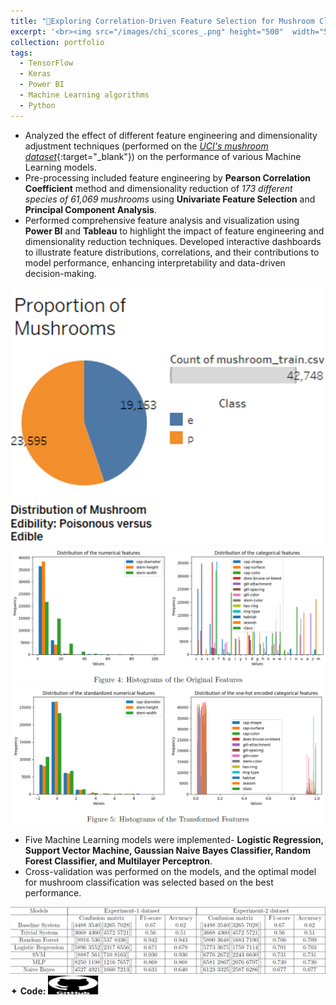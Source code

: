 ```yaml
---
title: "🔎Exploring Correlation-Driven Feature Selection for Mushroom Classification"
excerpt: '<br><img src="/images/chi_scores_.png" height="500"  width="500">'
collection: portfolio
tags: 
  - TensorFlow
  - Keras
  - Power BI
  - Machine Learning algorithms
  - Python
---
```


* Analyzed the effect of different feature engineering and dimensionality adjustment techniques (performed on the [_UCI's mushroom dataset_](https://archive.ics.uci.edu/dataset/73/mushroom){:target="_blank"}) on the performance of various Machine Learning models.
* Pre-processing included feature engineering by **Pearson Correlation Coefficient** method and dimensionality reduction of _173 different species of 61,069 mushrooms_ using **Univariate Feature Selection** and **Principal Component Analysis**.
* Performed comprehensive feature analysis and visualization using **Power BI** and **Tableau** to highlight the impact of feature engineering and dimensionality reduction techniques. Developed interactive dashboards to illustrate feature distributions, correlations, and their contributions to model performance, enhancing interpretability and data-driven decision-making.

<img src="/images/Picture1.png" style="cursor: crosshair;">
<img src="/images/dist1.png" style="cursor: crosshair;">
<img src="/images/dist2.png" style="cursor: crosshair;">

* Five Machine Learning models were implemented- **Logistic Regression, Support Vector Machine, Gaussian Naive Bayes Classifier, Random Forest Classifier, and Multilayer Perceptron**.
* Cross-validation was performed on the models, and the optimal model for mushroom classification was selected based on the best performance.

<img src="/images/res.png" style="cursor: crosshair;">

<div class="flexcontainer">
  <div>
        <span>✦ <strong>Code:</strong></span> <a href="https://github.com/SudarshanaSRao/EE559-final_project-USC" target="_blank" onclick="trackOutboundLink(this);">
      <img class="pulse" height="30px" src="/images/github-logo-git-hub-icon-with-text-on-white-and-black-background-free-vector.jpg" width="80px">
    </a>
  </div>
</div>
<style>
@keyframes pulse {
  0% {
    transform: scale(1);
  }
  50% {
    transform: scale(1.05);
  }
  100% {
    transform: scale(1);
  }
}
.pulse {
  animation: pulse 2s infinite ease-in-out;
}
</style>
